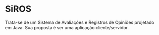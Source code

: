 # SiROS

Trata-se de um Sistema de Avaliações e Registros de Opiniões projetado em Java.
Sua proposta é ser uma aplicação cliente/servidor.
